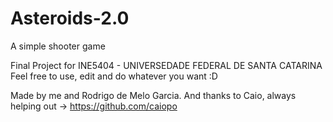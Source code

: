 # Asteroids-2.0
A simple shooter game

Final Project for INE5404 - UNIVERSEDADE FEDERAL DE SANTA CATARINA
Feel free to use, edit and do whatever you want :D

Made by me and Rodrigo de Melo Garcia.
And thanks to Caio, always helping out -> https://github.com/caiopo
